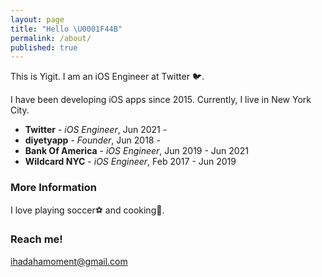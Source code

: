 ```yaml
---
layout: page
title: "Hello \U0001F44B"
permalink: /about/
published: true
---
```


This is Yigit. I am an iOS Engineer at Twitter 🐦. 

I have been developing iOS apps since 2015. Currently, I live in New York City.

- **Twitter** - _iOS Engineer_, Jun 2021 - 
- **diyetyapp** - _Founder_, Jun 2018 - 
- **Bank Of America** - _iOS Engineer_, Jun 2019 - Jun 2021 
- **Wildcard NYC** - _iOS Engineer_, Feb 2017 - Jun 2019


### More Information

I love playing soccer⚽ and cooking🍳. 

### Reach me!

[ihadahamoment@gmail.com](mailto:ihadahamoment@gmail.com)
